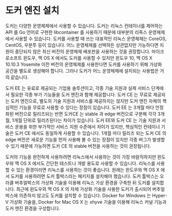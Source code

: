 # 도커 엔진 설치

도커는 다양한 운영체제에서 사용할 수 있습니다. 도커는 리눅스 컨테이너를 제어하는 API 를 Go 언어로 구현한 libcontainer 를 사용하기 때문에 대부분의 리죽스 운영체제에서 사용할 수 있습니다. 도커를 사용할 때 쓰는 대표적인 리눅스 운영체제는 CoreOS, CentOS, 우분투 등이 있습니다. 어느 운영체제를 선택하든 상관없지만 가능하다면 지원이 중단되지 않은 최신 버전의 운영체제 배포판을 사용하는 것을 권장합니다. 마이크로소프트 윈도우, 맥 OS X 에서도 도커를 사용할 수 있지만 윈도우 10, 맥 OS X 10.10.3 Yosemite 이전 버전의 운영체제를 사용한다면 도커를 사용하기 위해 가상화 공간을 별도로 생성해야 합니다. 그러나 도커가 어느 운영체제에 설치되는 사용법은 거의 같습니다. 

도커 EE 는 유료로 제공되는 기업용 솔루션이고, 각종 기술 지원과 실제 서비스 단계에서 필요한 각종 부가 기능들을 도커 엔진과 함께 제공합니다. 도커 CE 는 무료로 제공되는 도커 엔진으로, 별도의 기술 지원과 서비스를 제공하지는 않지만 도커 엔진 자체의 핵심적인 기능을 무료로 사용할 수 있다는 장점이 있습니다. 도커 EE 는 3개월 마다 안정화된 버전으로 릴리즈되는 반면 도커CE 는 stable 과 edge 버전으로 구분해 각각 3개월, 1개월 단위로 릴리즈된다는 차이가 있습니다. 도커 EE와 도커 CE 는 기술 지원과 서비스 운용을 위한 부가적인 서비스 지원 수준에서 차이가 있지만, 핵심적인 컨테이너 기술은 도커 CE 에서도 동일하게 사용할 수 있습니다. 1개월 마다 릴리즈 되는 도커 CE 의 edge 버전은 새로운 기능을 먼저 사용해 볼 수 있는 장점이 있지만 각종 버그가 발생할 수 있기 때문에 가능하면 도커 CE 의 stable 버전을 사용하는 것이 권장됩니다. 

도커의 기능을 완전하게 사용하려면 리눅스에서 사용하는 것이 가장 바람직하지만 윈도우와 맥 OS X 에서도 간단한 테스트나 개발 용도로 사용할 수 있습니다. 리눅스를 사용할 수 있는 환경이라면 리눅스를 사용하는 것이 좋습니다. 원래는 윈도우와 맥 OS X 에서 도커를 사용하려면 도커 툴박스라는 패키지를 설치해야 했습니다. 도커 툴박스는 오라클 버추얼박스의 가상화 기술을 이용해 리눅스 가상 환경을 구축한 뒤 도커를 설치합니다. 최근에 왼도우와 맥 OS X 의 자체 가상화 기술을 사용한 도커가 출시되어 버추얼박스에 의존하지 않고도 도커를 설치할 수 있습니다. Docker for Windows 는 Hyper-V 가상화 기술을, Docker for Mac OS X 는 xhyve 기술을 이용해 리눅스 커널 기능과 도커 엔진 환경을 구성합니다. 


<!--stackedit_data:
eyJoaXN0b3J5IjpbMTcyNzkzMTg3NCw0MzkzNzM4MzAsMTEyMj
E1MzQ1N119
-->